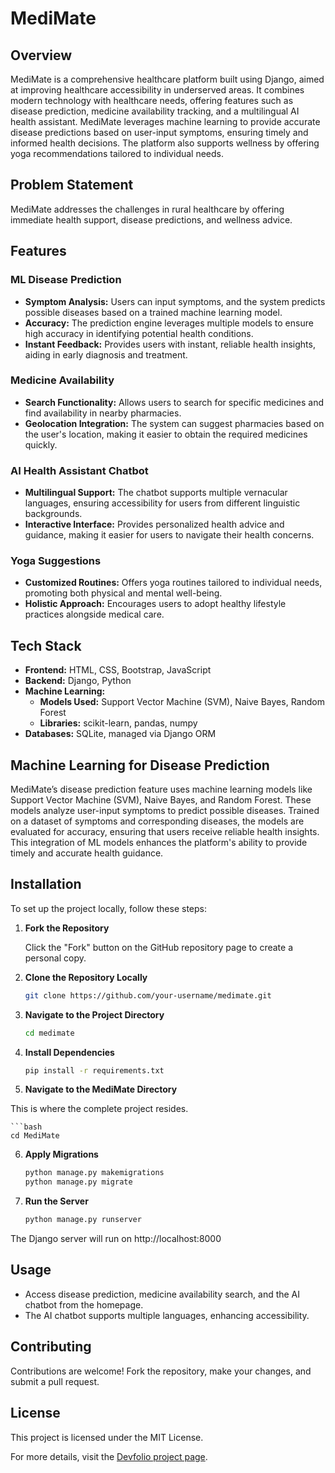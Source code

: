# MediMate

## Overview

MediMate is a comprehensive healthcare platform built using Django, aimed at improving healthcare accessibility in underserved areas. It combines modern technology with healthcare needs, offering features such as disease prediction, medicine availability tracking, and a multilingual AI health assistant. MediMate leverages machine learning to provide accurate disease predictions based on user-input symptoms, ensuring timely and informed health decisions. The platform also supports wellness by offering yoga recommendations tailored to individual needs.

## Problem Statement

MediMate addresses the challenges in rural healthcare by offering immediate health support, disease predictions, and wellness advice.

## Features

### ML Disease Prediction

- **Symptom Analysis:** Users can input symptoms, and the system predicts possible diseases based on a trained machine learning model.
- **Accuracy:** The prediction engine leverages multiple models to ensure high accuracy in identifying potential health conditions.
- **Instant Feedback:** Provides users with instant, reliable health insights, aiding in early diagnosis and treatment.

### Medicine Availability

- **Search Functionality:** Allows users to search for specific medicines and find availability in nearby pharmacies.
- **Geolocation Integration:** The system can suggest pharmacies based on the user's location, making it easier to obtain the required medicines quickly.

### AI Health Assistant Chatbot

- **Multilingual Support:** The chatbot supports multiple vernacular languages, ensuring accessibility for users from different linguistic backgrounds.
- **Interactive Interface:** Provides personalized health advice and guidance, making it easier for users to navigate their health concerns.

### Yoga Suggestions

- **Customized Routines:** Offers yoga routines tailored to individual needs, promoting both physical and mental well-being.
- **Holistic Approach:** Encourages users to adopt healthy lifestyle practices alongside medical care.

## Tech Stack

- **Frontend:** HTML, CSS, Bootstrap, JavaScript
- **Backend:** Django, Python
- **Machine Learning:**
  - **Models Used:** Support Vector Machine (SVM), Naive Bayes, Random Forest
  - **Libraries:** scikit-learn, pandas, numpy
- **Databases:** SQLite, managed via Django ORM

## Machine Learning for Disease Prediction

MediMate’s disease prediction feature uses machine learning models like Support Vector Machine (SVM), Naive Bayes, and Random Forest. These models analyze user-input symptoms to predict possible diseases. Trained on a dataset of symptoms and corresponding diseases, the models are evaluated for accuracy, ensuring that users receive reliable health insights. This integration of ML models enhances the platform's ability to provide timely and accurate health guidance.

## Installation

To set up the project locally, follow these steps:

1. **Fork the Repository**

   Click the "Fork" button on the GitHub repository page to create a personal copy.

2. **Clone the Repository Locally**

   ```bash
   git clone https://github.com/your-username/medimate.git

3. **Navigate to the Project Directory**
    ```bash
    cd medimate

4. **Install Dependencies**

    ```bash
    pip install -r requirements.txt
    
5. **Navigate to the MediMate Directory**

  This is where the complete project resides.

    ```bash
    cd MediMate
6. **Apply Migrations**

    ```bash
    python manage.py makemigrations
    python manage.py migrate

7. **Run the Server**

    ```bash
    python manage.py runserver

The Django server will run on http://localhost:8000

## Usage

- Access disease prediction, medicine availability search, and the AI chatbot from the homepage.
- The AI chatbot supports multiple languages, enhancing accessibility.

## Contributing

Contributions are welcome! Fork the repository, make your changes, and submit a pull request.

## License

This project is licensed under the MIT License.

For more details, visit the [Devfolio project page](https://devfolio.co/projects/medimate-e82a).
